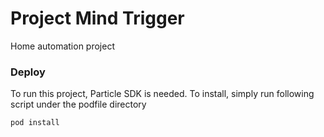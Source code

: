 # Project Mind Trigger

Home automation project

### Deploy
To run this project, Particle SDK is needed. To install, simply run following script under the podfile directory

```
pod install
```


